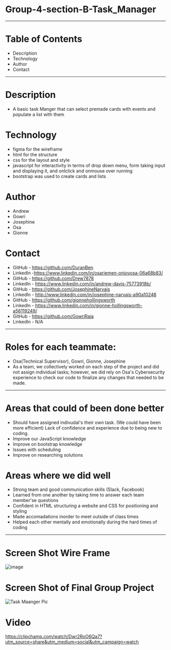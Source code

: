 # Group-4-section-B-Task_Manager
-----------------------------------------------------------------------------------------------------------------------------------------------------------------------
# Table of Contents
* Description
* Technology
* Author
* Contact
-----------------------------------------------------------------------------------------------------------------------------------------------------------------------
# Description
* A basic task Manger that can select premade cards with events and populate a list with them
# Technology
*  figma for the wireframe
*  html for the structure
*  css for the layout and style
*  javascript for interactivity in terms of drop down menu, form taking input and displaying it, and onlclick and onmouse over running
*  bootstrap was used to create cards and lists
# Author
* Andrew
* Gowri
* Josephine
* Osa
* Gionne
# Contact
* GitHub - https://github.com/DuranBen
* LinkedIn -https://www.linkedin.com/in/osariemen-oniovosa-06a68b83/
* GitHub - https://github.com/Drew7878
* LinkedIn - https://www.linkedin.com/in/andrew-davis-75773918b/
* GitHub - https://github.com/JosephineNarvais
* LinkedIn - http://www.linkedin.com/in/josephine-narvais-a90a10248
* GitHub - https://github.com/gionnehollingsworth
* LinkedIn - https://www.linkedin.com/in/gionne-hollingsworth-a56119249/
* GitHub - https://github.com/GowriRaja
* LinkedIn - N/A
-----------------------------------------------------------------------------------------------------------------------------------------------------------------------
# Roles for each teammate:
* Osa(Technical Supervisor), Gowri, Gionne, Josephine
* As a team, we collectively worked on each step of the project and did not assign individual tasks; however, we did rely on Osa's Cybersecurity experience to check our code to finalize any changes that needed to be made.
-----------------------------------------------------------------------------------------------------------------------------------------------------------------------
# Areas that could of been done better
* Should have assigned indivudal's their own task. (We could have been more efficient) Lack of confidence and experience due to being new to coding.
* Improve our JavaScript knowledge
* Improve on bootstrap knowledge
* Issues with scheduling 
* Improve on researching solutions
# Areas where we did well
* Strong team and good communication skills (Slack, Facebook)
* Learned from one another by taking time to answer each team member'se questions
* Confident in HTML structuring a website and CSS for positioning and styling
* Made accomadations inorder to meet outside of class times
* Helped each other mentally and emotionally during the hard times of coding
-----------------------------------------------------------------------------------------------------------------------------------------------------------------------
# Screen Shot Wire Frame
![image](https://user-images.githubusercontent.com/105463875/206602502-e416b2ec-a920-4275-be0b-e50484bc19a1.png)
# Screen Shot of Final Group Project
![Task Maanger Pic](https://user-images.githubusercontent.com/111025323/206808047-f00c4f48-8f6d-4186-8233-485a78091250.jpg)

  
# Video
https://clipchamp.com/watch/Dwr2RoO6Qa7?utm_source=share&utm_medium=social&utm_campaign=watch


